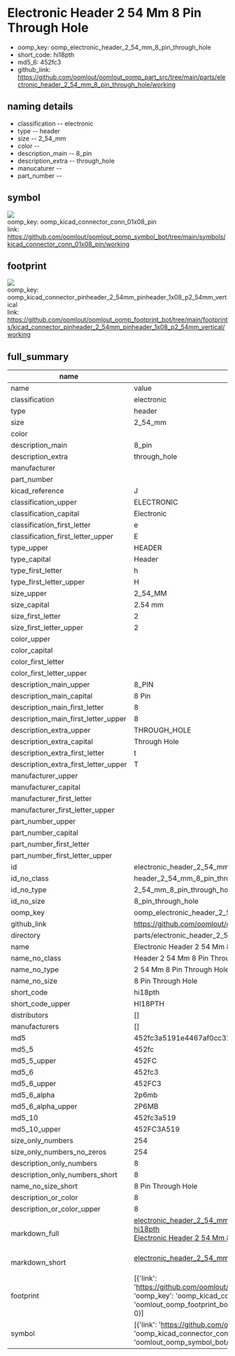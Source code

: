 # Electronic Header 2 54 Mm 8 Pin Through Hole

  
* oomp_key: oomp_electronic_header_2_54_mm_8_pin_through_hole 
* short_code: hi18pth
* md5_6: 452fc3  
* github_link: https://github.com/oomlout/oomlout_oomp_part_src/tree/main/parts/electronic_header_2_54_mm_8_pin_through_hole/working  
## naming details
* classification -- electronic
* type -- header
* size -- 2_54_mm
* color -- 
* description_main -- 8_pin
* description_extra -- through_hole
* manucaturer -- 
* part_number -- 



## symbol

![](symbol/{index}/working/working_600.png)  
oomp_key: oomp_kicad_connector_conn_01x08_pin  
link: https://github.com/oomlout/oomlout_oomp_symbol_bot/tree/main/symbols/kicad_connector_conn_01x08_pin/working  

## footprint

![](footprint/{index}/working/working_600.png)  
oomp_key: oomp_kicad_connector_pinheader_2_54mm_pinheader_1x08_p2_54mm_vertical  
link: https://github.com/oomlout/oomlout_oomp_footprint_bot/tree/main/footprints/kicad_connector_pinheader_2_54mm_pinheader_1x08_p2_54mm_vertical/working  

## full_summary
| name | value | 
| --- | --- | 
| name | value | 
| classification | electronic | 
| type | header | 
| size | 2_54_mm | 
| color |  | 
| description_main | 8_pin | 
| description_extra | through_hole | 
| manufacturer |  | 
| part_number |  | 
| kicad_reference | J | 
| classification_upper | ELECTRONIC | 
| classification_capital | Electronic | 
| classification_first_letter | e | 
| classification_first_letter_upper | E | 
| type_upper | HEADER | 
| type_capital | Header | 
| type_first_letter | h | 
| type_first_letter_upper | H | 
| size_upper | 2_54_MM | 
| size_capital | 2.54 mm | 
| size_first_letter | 2 | 
| size_first_letter_upper | 2 | 
| color_upper |  | 
| color_capital |  | 
| color_first_letter |  | 
| color_first_letter_upper |  | 
| description_main_upper | 8_PIN | 
| description_main_capital | 8 Pin | 
| description_main_first_letter | 8 | 
| description_main_first_letter_upper | 8 | 
| description_extra_upper | THROUGH_HOLE | 
| description_extra_capital | Through Hole | 
| description_extra_first_letter | t | 
| description_extra_first_letter_upper | T | 
| manufacturer_upper |  | 
| manufacturer_capital |  | 
| manufacturer_first_letter |  | 
| manufacturer_first_letter_upper |  | 
| part_number_upper |  | 
| part_number_capital |  | 
| part_number_first_letter |  | 
| part_number_first_letter_upper |  | 
| id | electronic_header_2_54_mm_8_pin_through_hole | 
| id_no_class | header_2_54_mm_8_pin_through_hole | 
| id_no_type | 2_54_mm_8_pin_through_hole | 
| id_no_size | 8_pin_through_hole | 
| oomp_key | oomp_electronic_header_2_54_mm_8_pin_through_hole | 
| github_link | https://github.com/oomlout/oomlout_oomp_part_src/tree/main/parts/electronic_header_2_54_mm_8_pin_through_hole/working | 
| directory | parts/electronic_header_2_54_mm_8_pin_through_hole | 
| name | Electronic Header 2 54 Mm 8 Pin Through Hole | 
| name_no_class | Header 2 54 Mm 8 Pin Through Hole | 
| name_no_type | 2 54 Mm 8 Pin Through Hole | 
| name_no_size | 8 Pin Through Hole | 
| short_code | hi18pth | 
| short_code_upper | HI18PTH | 
| distributors | [] | 
| manufacturers | [] | 
| md5 | 452fc3a5191e4467af0cc313478fb2be | 
| md5_5 | 452fc | 
| md5_5_upper | 452FC | 
| md5_6 | 452fc3 | 
| md5_6_upper | 452FC3 | 
| md5_6_alpha | 2p6mb | 
| md5_6_alpha_upper | 2P6MB | 
| md5_10 | 452fc3a519 | 
| md5_10_upper | 452FC3A519 | 
| size_only_numbers | 254 | 
| size_only_numbers_no_zeros | 254 | 
| description_only_numbers | 8 | 
| description_only_numbers_short | 8 | 
| name_no_size_short | 8 Pin Through Hole | 
| description_or_color | 8 | 
| description_or_color_upper | 8 | 
| markdown_full | [electronic_header_2_54_mm_8_pin_through_hole](https://github.com/oomlout/oomlout_oomp_part_src/tree/main/parts/electronic_header_2_54_mm_8_pin_through_hole/working)<br>[hi18pth](https://github.com/oomlout/oomlout_oomp_part_src/tree/main/parts/electronic_header_2_54_mm_8_pin_through_hole/working)<br>[Electronic Header 2 54 Mm 8 Pin Through Hole](https://github.com/oomlout/oomlout_oomp_part_src/tree/main/parts/electronic_header_2_54_mm_8_pin_through_hole/working)<br><br> | 
| markdown_short | [electronic_header_2_54_mm_8_pin_through_hole](https://github.com/oomlout/oomlout_oomp_part_src/tree/main/parts/electronic_header_2_54_mm_8_pin_through_hole/working)<br><br> | 
| footprint | [{'link': 'https://github.com/oomlout/oomlout_oomp_footprint_bot/tree/main/foootprntss/kicad_connector_pinheader_2_54mm_pinheader_1x08_p2_54mm_vertical', 'oomp_key': 'oomp_kicad_connector_pinheader_2_54mm_pinheader_1x08_p2_54mm_vertical', 'directory': 'oomlout_oomp_footprint_bot/footprints/kicad_connector_pinheader_2_54mm_pinheader_1x08_p2_54mm_vertical//working/working.kicad_mod', 'index': 0}] | 
| symbol | [{'link': 'https://github.com/oomlout/oomlout_oomp_symbol_bot/tree/main/symbols/kicad_connector_conn_01x08_pin', 'oomp_key': 'oomp_kicad_connector_conn_01x08_pin', 'directory': 'oomlout_oomp_symbol_bot/symbols/kicad_connector_conn_01x08_pin//working/working.kicad_sym', 'index': 0}] | 

